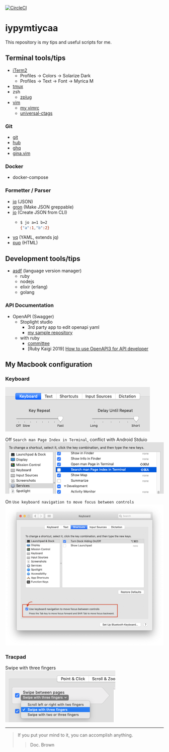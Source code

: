 [![CircleCI](https://circleci.com/gh/yasuhiroki/iypymtiycaa.svg?style=svg)](https://circleci.com/gh/yasuhiroki/iypymtiycaa)

# iypymtiycaa

This repository is my tips and useful scripts for me.

## Terminal tools/tips

- [iTerm2](https://iterm2.com/)
  - Profiles -> Colors -> Solarize Dark
  - Profiles -> Text -> Font -> Myrica M
- [tmux](https://github.com/tmux/tmux)
- zsh
  - [zplug](https://github.com/zplug/zplug)
- [vim](https://github.com/vim/vim)
  - [my vimrc](https://github.com/yasuhiroki/vimrc)
  - [universal-ctags](https://github.com/universal-ctags/ctags)

### Git

- [git](https://github.com/git/git)
- [hub](https://github.com/github/hub)
- [ghq](https://github.com/motemen/ghq)
- [gina.vim](https://github.com/lambdalisue/gina.vim)

### Docker

- docker-compose

### Formetter / Parser

- [jq](https://github.com/stedolan/jq) (JSON)
- [gron](https://github.com/tomnomnom/gron) (Make JSON greppable)
- [jo](https://github.com/jpmens/jo) (Create JSON from CLI)
  - ```bash
    $ jo a=1 b=2
    {"a":1,"b":2}
    ```
- [yq](https://github.com/kislyuk/yq) (YAML, extends jq)
- [pup](https://github.com/ericchiang/pup) (HTML)

## Development tools/tips

- [asdf](https://github.com/asdf-vm/asdf) (language version manager)
  - ruby
  - nodejs
  - elixir (erlang)
  - golang

### API Documentation

- OpenAPI (Swagger)
  - Stoplight studio
    - 3rd party app to edit openapi yaml
    - [my sample repository](https://github.com/yasuhiroki/stoplight-studio-sample)
  - with ruby
    - [committee](https://github.com/interagent/committee)
    - [Ruby Kaigi 2019] [How to use OpenAPI3 for API developer](https://rubykaigi.org/2019/presentations/ota42y.html)

## My Macbook configuration

### Keyboard

![](./img/mac-pref-keyboard.png)

Off `Search man Page Index in Terminal`, conflict with Android Stduio  
![](img/mac-pref-keyboard-shortcut.png)

On `Use keyboard navigation to move focus between controls`  
![](img/mac-pref-keyboard-navigation.png)

### Tracpad

Swipe with three fingers  
![](img/mac-pref-tracpad.png)

---

> If you put your mind to it, you can accomplish anything.
>> Doc. Brown

